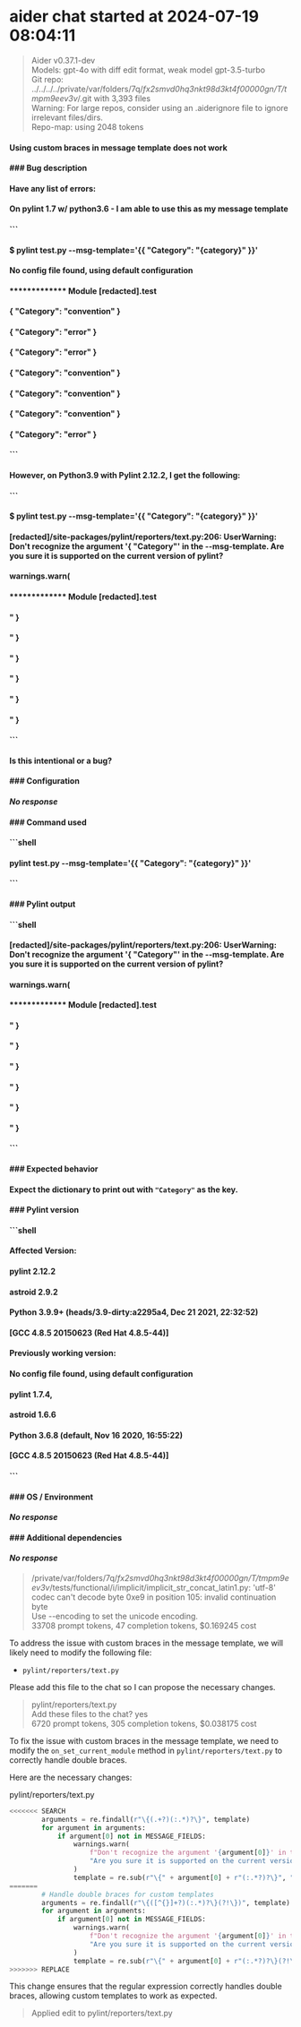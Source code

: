 
# aider chat started at 2024-07-19 08:04:11

> Aider v0.37.1-dev  
> Models: gpt-4o with diff edit format, weak model gpt-3.5-turbo  
> Git repo: ../../../../private/var/folders/7q/_fx2smvd0hq3nkt98d3kt4f00000gn/T/tmpm9eev3v_/.git with 3,393 files  
> Warning: For large repos, consider using an .aiderignore file to ignore irrelevant files/dirs.  
> Repo-map: using 2048 tokens  

#### Using custom braces in message template does not work  
#### ### Bug description  
####   
#### Have any list of errors:  
####   
#### On pylint 1.7 w/ python3.6 - I am able to use this as my message template  
#### ```  
#### $ pylint test.py --msg-template='{{ "Category": "{category}" }}'  
#### No config file found, using default configuration  
#### ************* Module [redacted].test  
#### { "Category": "convention" }  
#### { "Category": "error" }  
#### { "Category": "error" }  
#### { "Category": "convention" }  
#### { "Category": "convention" }  
#### { "Category": "convention" }  
#### { "Category": "error" }  
#### ```  
####   
#### However, on Python3.9 with Pylint 2.12.2, I get the following:  
#### ```  
#### $ pylint test.py --msg-template='{{ "Category": "{category}" }}'  
#### [redacted]/site-packages/pylint/reporters/text.py:206: UserWarning: Don't recognize the argument '{ "Category"' in the --msg-template. Are you sure it is supported on the current version of pylint?  
####   warnings.warn(  
#### ************* Module [redacted].test  
#### " }  
#### " }  
#### " }  
#### " }  
#### " }  
#### " }  
#### ```  
####   
#### Is this intentional or a bug?  
####   
#### ### Configuration  
####   
#### _No response_  
####   
#### ### Command used  
####   
#### ```shell  
#### pylint test.py --msg-template='{{ "Category": "{category}" }}'  
#### ```  
####   
####   
#### ### Pylint output  
####   
#### ```shell  
#### [redacted]/site-packages/pylint/reporters/text.py:206: UserWarning: Don't recognize the argument '{ "Category"' in the --msg-template. Are you sure it is supported on the current version of pylint?  
####   warnings.warn(  
#### ************* Module [redacted].test  
#### " }  
#### " }  
#### " }  
#### " }  
#### " }  
#### " }  
#### ```  
####   
####   
#### ### Expected behavior  
####   
#### Expect the dictionary to print out with `"Category"` as the key.  
####   
#### ### Pylint version  
####   
#### ```shell  
#### Affected Version:  
#### pylint 2.12.2  
#### astroid 2.9.2  
#### Python 3.9.9+ (heads/3.9-dirty:a2295a4, Dec 21 2021, 22:32:52)   
#### [GCC 4.8.5 20150623 (Red Hat 4.8.5-44)]  
####   
####   
#### Previously working version:  
#### No config file found, using default configuration  
#### pylint 1.7.4,   
#### astroid 1.6.6  
#### Python 3.6.8 (default, Nov 16 2020, 16:55:22)   
#### [GCC 4.8.5 20150623 (Red Hat 4.8.5-44)]  
#### ```  
####   
####   
#### ### OS / Environment  
####   
#### _No response_  
####   
#### ### Additional dependencies  
####   
#### _No response_  
> /private/var/folders/7q/_fx2smvd0hq3nkt98d3kt4f00000gn/T/tmpm9eev3v_/tests/functional/i/implicit/implicit_str_concat_latin1.py: 'utf-8' codec can't decode byte 0xe9 in position 105: invalid continuation byte  
> Use --encoding to set the unicode encoding.  
> 33708 prompt tokens, 47 completion tokens, $0.169245 cost  

To address the issue with custom braces in the message template, we will likely need to modify the following file:

- `pylint/reporters/text.py`

Please add this file to the chat so I can propose the necessary changes.

> pylint/reporters/text.py  
> Add these files to the chat? yes  
> 6720 prompt tokens, 305 completion tokens, $0.038175 cost  

To fix the issue with custom braces in the message template, we need to modify the `on_set_current_module` method in `pylint/reporters/text.py` to correctly handle double braces.

Here are the necessary changes:

pylint/reporters/text.py
```python
<<<<<<< SEARCH
        arguments = re.findall(r"\{(.+?)(:.*)?\}", template)
        for argument in arguments:
            if argument[0] not in MESSAGE_FIELDS:
                warnings.warn(
                    f"Don't recognize the argument '{argument[0]}' in the --msg-template. "
                    "Are you sure it is supported on the current version of pylint?"
                )
                template = re.sub(r"\{" + argument[0] + r"(:.*?)?\}", "", template)
=======
        # Handle double braces for custom templates
        arguments = re.findall(r"\{([^{}]+?)(:.*)?\}(?!\})", template)
        for argument in arguments:
            if argument[0] not in MESSAGE_FIELDS:
                warnings.warn(
                    f"Don't recognize the argument '{argument[0]}' in the --msg-template. "
                    "Are you sure it is supported on the current version of pylint?"
                )
                template = re.sub(r"\{" + argument[0] + r"(:.*?)?\}(?!\})", "", template)
>>>>>>> REPLACE
```

This change ensures that the regular expression correctly handles double braces, allowing custom templates to work as expected.

> Applied edit to pylint/reporters/text.py  
